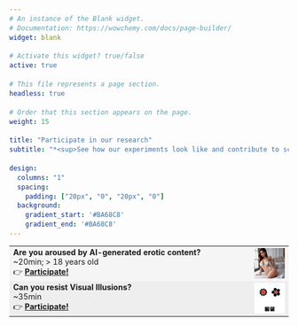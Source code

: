 ```yaml
---
# An instance of the Blank widget.
# Documentation: https://wowchemy.com/docs/page-builder/
widget: blank

# Activate this widget? true/false
active: true

# This file represents a page section.
headless: true

# Order that this section appears on the page.
weight: 15

title: "Participate in our research"
subtitle: "*<sup>See how our experiments look like and contribute to science</sup>*"

design:
  columns: "1"
  spacing:
    padding: ["20px", "0", "20px", "0"]
  background:
    gradient_start: '#BA68C8'
    gradient_end: '#BA68C8'
---
```





<table style="width:100%; border-collapse: collapse;" class="custom-table">
    <tr style="background-color: #F5F5F5;">
        <td style="width: 70%;">
            <b>Are you aroused by AI-generated erotic content?</b><br>
            ~20min; > 18 years old<br>👉
            <a href="https://realitybending.github.io/FictionEro/experiment/english?exp=website&lang=en"><b>Participate!</b></a>
        </td>
        <td style="width: 30%;">
            <a href="https://realitybending.github.io/FictionEro/experiment/english?exp=website&lang=en">
                <img src="img/FictionEro.webp" align="right" width="40%"/>
            </a>
        </td>
    </tr>
    <tr style="background-color: #EEEEEE;">
        <td style="width: 70%;">
            <b>Can you resist Visual Illusions?</b><br>
            ~35min<br>👉
            <a href="https://realitybending.github.io/IllusionGameSuggestibility/experiment/index?exp=website"><b>Participate!</b></a>
        </td>
        <td style="width: 30%;">
            <a href="https://realitybending.github.io/IllusionGameSuggestibility/experiment/index?exp=website">
                <img src="img/IllusionGame.png" align="right" width="40%"/>
            </a>
        </td>
    </tr>
</table>
